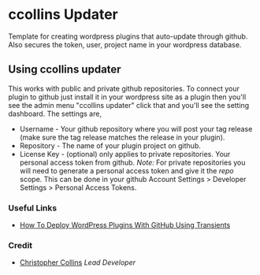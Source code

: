 # ccollins Updater
Template for creating wordpress plugins that auto-update through github. Also secures the token, user, project name in your wordpress database.

## Using ccollins updater
This works with public and private github repositories. To connect your plugin to github just install it in your wordpress site as a plugin then you'll see the admin menu "ccollins updater" click that and you'll see the setting dashboard. The settings are, 
* Username - Your github repository where you will post your tag release (make sure the tag release matches the release in your plugin).
* Repository - The name of your plugin project on github. 
* License Key - (optional) only applies to private repositories. Your personal access token from github. *Note:* For private repositories you will need to generate a personal access token and give it the *repo* scope. This can be done in your github Account Settings > Developer Settings > Personal Access Tokens. 

### Useful Links 
* [How To Deploy WordPress Plugins With GitHub Using Transients](https://www.smashingmagazine.com/2015/08/deploy-wordpress-plugins-with-github-using-transients/)

### Credit 
* [Christopher Collins](https://ccollins.io) *Lead Developer*
